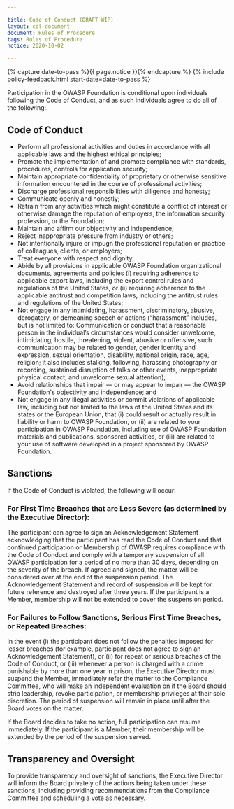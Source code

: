 ```yaml
---

title: Code of Conduct (DRAFT WIP)
layout: col-document
document: Rules of Procedure
tags: Rules of Procedure
notice: 2020-10-02

---
```


{% capture date-to-pass %}{{ page.notice }}{% endcapture %}
{% include policy-feedback.html start-date=date-to-pass %}

Participation in the OWASP Foundation is conditional upon individuals following the Code of Conduct, and as such individuals agree to do all of the following:.

## Code of Conduct
- Perform all professional activities and duties in accordance with all applicable laws and the highest ethical principles;
- Promote the implementation of and promote compliance with standards, procedures, controls for application security;
- Maintain appropriate confidentiality of proprietary or otherwise sensitive information encountered in the course of professional activities;
- Discharge professional responsibilities with diligence and honesty;
- Communicate openly and honestly;
- Refrain from any activities which might constitute a conflict of interest or otherwise damage the reputation of employers, the information security profession, or the Foundation;
- Maintain and affirm our objectivity and independence;
- Reject inappropriate pressure from industry or others;
- Not intentionally injure or impugn the professional reputation or practice of colleagues, clients, or employers;
- Treat everyone with respect and dignity;
- Abide by all provisions in applicable OWASP Foundation organizational documents, agreements and policies (i) requiring adherence to applicable export laws, including the export control rules and regulations of the United States, or (ii) requiring adherence to the applicable antitrust and competition laws, including the antitrust rules and regulations of the United States;
- Not engage in any intimidating, harassment, discriminatory, abusive, derogatory, or demeaning speech or actions (“harassment” includes, but is not limited to: Communication or conduct that a reasonable person in the individual’s circumstances would consider unwelcome, intimidating, hostile, threatening, violent, abusive or offensive, such communication may be related to gender, gender identity and expression, sexual orientation, disability, national origin, race, age, religion; it also includes stalking, following, harassing photography or recording, sustained disruption of talks or other events, inappropriate physical contact, and unwelcome sexual attention);
- Avoid relationships that impair — or may appear to impair — the OWASP Foundation's objectivity and independence; and
- Not engage in any illegal activities or commit violations of applicable law, including but not limited to the laws of the United States and its states or the European Union, that (i) could result or actually result in liability or harm to OWASP Foundation, or (ii) are related to your participation in OWASP Foundation, including use of OWASP Foundation materials and publications, sponsored activities, or (iii) are related to your use of software developed in a project sponsored by OWASP Foundation.

## Sanctions

If the Code of Conduct is violated, the following will occur:

### For First Time Breaches that are Less Severe (as determined by the Executive Director):

The participant can agree to sign an Acknowledgement Statement acknowledging that the participant has read the Code of Conduct and that continued participation or Membership of OWASP requires compliance with the Code of Conduct and comply with a temporary suspension of all OWASP participation for a period of no more than 30 days, depending on the severity of the breach. If agreed and signed, the matter will be considered over at the end of the suspension period. The Acknowledgement Statement and record of suspension will be kept for future reference and destroyed after three years. If the participant is a Member, membership will not be extended to cover the suspension period.

### For Failures to Follow Sanctions, Serious First Time Breaches, or Repeated Breaches:

In the event (i) the participant does not follow the penalties imposed for lesser breaches (for example, participant does not agree to sign an Acknowledgement Statement), or (ii) for repeat or serious breaches of the Code of Conduct, or (iii) whenever a person is charged with a crime punishable by more than one year in prison, the Executive Director must suspend the Member, immediately refer the matter to the Compliance Committee, who will make an independent evaluation on if the Board should strip leadership, revoke participation, or membership privileges at their sole discretion. The period of suspension will remain in place until after the Board votes on the matter.

If the Board decides to take no action, full participation can resume immediately. If the participant is a Member, their membership will be extended by the period of the suspension served.

## Transparency and Oversight

To provide transparency and oversight of sanctions, the Executive Director will inform the Board privately of the actions being taken under these sanctions, including providing recommendations from the Compliance Committee and scheduling a vote as necessary.